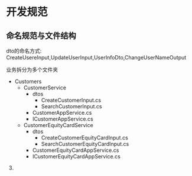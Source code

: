 # 开发规范


## 命名规范与文件结构

dto的命名方式:
CreateUsereInput,UpdateUserInput,UserInfoDto,ChangeUserNameOutput

业务拆分为多个文件夹
* Customers
    * CustomerService
        * dtos
            * CreateCustomerInput.cs
            * SearchCustomerInput.cs
        * CustomerAppService.cs
        * ICustomerAppService.cs
    * CustomerEquityCardService
        * dtos
            * CreateCustomerEquityCardInput.cs
            * SearchCustomerEquityCardInput.cs
        * CustomerEquityCardAppService.cs
        * ICustomerEquityCardAppService.cs
3. 

